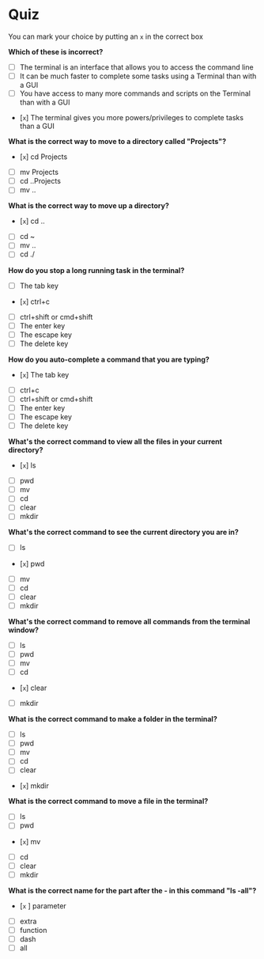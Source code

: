 # Quiz

You can mark your choice by putting an `x` in the correct box

**Which of these is incorrect?**

- [ ] The terminal is an interface that allows you to access the command line
- [ ] It can be much faster to complete some tasks using a Terminal than with a GUI
- [ ] You have access to many more commands and scripts on the Terminal than with a GUI
- [`x`] The terminal gives you more powers/privileges to complete tasks than a GUI

**What is the correct way to move to a directory called "Projects"?**

- [`x`] cd Projects
- [ ] mv Projects
- [ ] cd ..Projects
- [ ] mv ..

**What is the correct way to move up a directory?**

- [`x`] cd ..
- [ ] cd ~
- [ ] mv ..
- [ ] cd ./

**How do you stop a long running task in the terminal?**

- [ ] The tab key
- [`x`] ctrl+c
- [ ] ctrl+shift or cmd+shift
- [ ] The enter key
- [ ] The escape key
- [ ] The delete key

**How do you auto-complete a command that you are typing?**

- [`x`] The tab key
- [ ] ctrl+c
- [ ] ctrl+shift or cmd+shift
- [ ] The enter key
- [ ] The escape key
- [ ] The delete key

**What's the correct command to view all the files in your current directory?**

- [`x`] ls
- [ ] pwd
- [ ] mv
- [ ] cd
- [ ] clear
- [ ] mkdir

**What's the correct command to see the current directory you are in?**

- [ ] ls
- [`x`] pwd
- [ ] mv
- [ ] cd
- [ ] clear
- [ ] mkdir

**What's the correct command to remove all commands from the terminal window?**

- [ ] ls
- [ ] pwd
- [ ] mv
- [ ] cd
- [`x`] clear
- [ ] mkdir

**What is the correct command to make a folder in the terminal?**

- [ ] ls
- [ ] pwd
- [ ] mv
- [ ] cd
- [ ] clear
- [`x`] mkdir

**What is the correct command to move a file in the terminal?**

- [ ] ls
- [ ] pwd
- [`x`] mv
- [ ] cd
- [ ] clear
- [ ] mkdir

**What is the correct name for the part after the - in this command "ls -all"?**

- [`x`
] parameter
- [ ] extra
- [ ] function
- [ ] dash
- [ ] all
